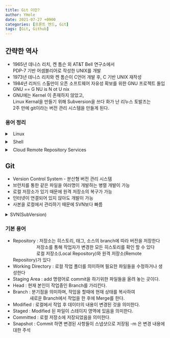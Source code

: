 ```yaml
---
title: Git 이란?
author: YHole
date: 2021-07-27 +0900
categories: [프론트 엔드, Git]
tags: [Git, Github]
---
```


## 간략한 역사

- 1965년 데니스 리치, 켄 톰슨 외 AT&T Bell 연구소에서  
  PDP-7 기반 어셈블리어로 작성한 UNIX를 개발
- 1973년 데니스 리치와 켄 톰슨이 C언어 개발 후, C 기반 UNIX 재작성
- 1984년 리처드 스톨만이 오픈 소프트웨어 자유성 확보를 위한 GNU 프로젝트 돌입  
  GNU == G NU is N ot U nix
- GNU에는 Kernel 이 존재하지 않았고,  
  Linux Kernal을 만들기 위해 Subversion을 쓰다 화가 난 리누스 토발즈는  
  2주 만에 git이라는 버전 관리 시스템을 만들게 된다.

### 용어 정리

<details style='margin-bottom:8px;'>
  <summary>
    Linux
  </summary>
  <ul style='list-style:none;padding-left:28px;'>
    <li>리누스 토발즈가 작성한 커널</li>
    <li>GNU 프로젝트의 라이브러리와 도구가 포함된 운영체제</li>
    <li>PC와 모바일, 서버, 임베디드 시스템 등 다양한 분야에서 활용</li>
    <li>다양한 배포판이 존재 Redhat, Debian, Ubuntu, Android</li>
  </ul>
</details>

<details style='margin-bottom:8px;'>
  <summary>
    Shell
  </summary>
  <ul style='list-style:none;padding-left:28px;'>
    <li>운영체제의 커널과 사용자를 이어주는 소프트웨어 (유닉스 쉘)</li>
    <li>sh(Bourne Shell) : AT&T Bell 연구소의 Steve Bourne이 작성</li>
    <li>csh : 버클리의 Bill Joy가 작성</li>
    <li>bash(Bourne Again Shell) : Brian Fox가 작성</li>
    <li><strong>zsh</strong> : Paul Falstad가 작성</li>
    <p>ㅤㅤ→  sh 확장형, 현재 가장 완벽한 쉘</p>
  </ul>
</details>

<details style='margin-bottom:8px;'>
  <summary>
    Cloud Remote Repository Services
  </summary>
  <ul style='list-style:none;padding-left:28px;'>
    <li>Github : 비영리에서 Microsoft에 인수, 가장 유명한 서비스</li>
    <li>Bitbucket : Atlassian이 서비스</li>
    <li>ㅤㅤㅤㅤ→ jira, confluence, trello 등의 부가 도구와 유기적 작업</li>
    <li>GitLab : GitLab이 서비스. 사설 서버 구성이 가능</li>
  </ul>
</details>

## Git

- Version Control System - 분산형 버전 관리 시스템
- 브런치를 통한 같은 파일을 여러명이 개발하는 병렬 개발이 가능
- 로컬 저장소가 있기 때문에 원격 저장소의 복구가 가능
- 인터넷이 연결되어 있지 않아도 개발이 가능
- 사본을 로컬에서 관리하기 때문에 SVN보다 빠름
<details style='margin-bottom:8px;'>
  <summary>
  SVN(SubVersion) 
  </summary>
  <ul style='list-style:none;padding-left:28px;'>
    <li>중앙 서버에 소스 코드와 히스토리를 저장</li>
    <li>서버에 장애가 생기면 모두의 작업이 중단</li>
    <li>클라이언트 - 서버  와 같은 모델</li>
  </ul>
</details>

### 기본 용어

- Repository : 저장소는 히스토리, 태그, 소스의 branch에 따라 버전을 저장한다  
                     저장소를 통해 작업자가 변경한 모든 히스토리를 확인 할 수 있다  
                     로컬 저장소(Local Repository)와 원격 저장소(Remote Repository)가 있다  
- Working Directory : 로컬 작업 폴더를 의미하며 필요한 파일들을 수정하거나 생성한다
- Staging Area : add 명령어로 commit을 하기위한 파일들을 올려 놓는 곳이다.
- Head : 현재 본인이 작업중인 Branch를 가리킨다.
- Branch : 분기점을 의미하며, 작업을 할때에 현재 상태를 복사하여  
               새로운 Branch에서 작업을 한 후에 Merge를 한다.
- Modified : 로컬에서 작업 후 데이터의 내용이 변경된 것을 의미한다.
- Staged : Modified 된 파일이 스테이지 영역에 있음을 의미한다.
- Committed : 로컬 저장소에 저장되었음을 의미한다.
- Snapshot : Commit 하면 변경된 사항들이 스냅샷으로 저장됨 -m 은 변경 내용에 대한 주석
